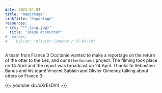 ```yaml
---
date: 2023-24-04
title: "Reportage"
linkTitle: "Reportage"
resources:
- src: "**.{png,jpg}"
  title: "Image #:counter"
#  params:
#    byline: "Olivier Gimenez / CC-BY-CA"
---
```


A team from France 3 Occitanie wanted to make a reportage on the return of the otter to the Lez, and our `OtterConnect` project. The filming took place on 14 April and the report was broadcast on 24 April. Thanks to Sébastien Banus and his team! Vincent Sablain and Olivier Gimenez talking about otters on France 3: 

{{< youtube xbUoXrEsDV4 >}}
